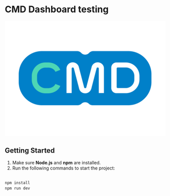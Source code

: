# CMD Dashboard testing

![ Dashboard Overview](public/cmd_logo.png)

## Getting Started

1. Make sure **Node.js** and **npm** are installed.
2. Run the following commands to start the project:

##

```sh
npm install
npm run dev
```
